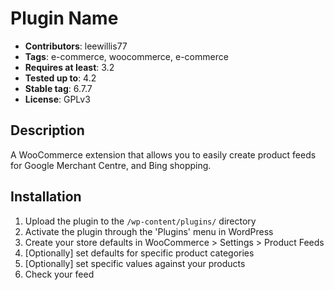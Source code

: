# Plugin Name
* __Contributors__: leewillis77
* __Tags__: e-commerce, woocommerce, e-commerce
* __Requires at least__: 3.2
* __Tested up to__: 4.2
* __Stable tag__: 6.7.7
* __License__: GPLv3

## Description

A WooCommerce extension that allows you to easily create product feeds for
Google Merchant Centre, and Bing shopping.

## Installation

1. Upload the plugin to the `/wp-content/plugins/` directory
2. Activate the plugin through the 'Plugins' menu in WordPress
3. Create your store defaults in WooCommerce > Settings > Product Feeds
4. [Optionally] set defaults for specific product categories
5. [Optionally] set specific values against your products
5. Check your feed
